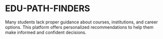# EDU-PATH-FINDERS
Many students lack proper guidance about courses, institutions, and career options. This platform offers personalized recommendations to help them make informed and confident decisions.
